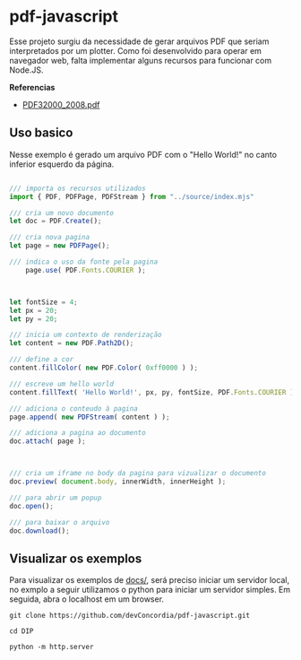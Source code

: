 # pdf-javascript

Esse projeto surgiu da necessidade de gerar arquivos PDF que seriam interpretados por um plotter.
Como foi desenvolvido para operar em navegador web, falta implementar alguns recursos para funcionar com Node.JS.

**Referencias**
- [PDF32000_2008.pdf](https://opensource.adobe.com/dc-acrobat-sdk-docs/pdfstandards/PDF32000_2008.pdf)


## Uso basico

Nesse exemplo é gerado um arquivo PDF com o "Hello World!" no canto inferior esquerdo da página.

```javascript

/// importa os recursos utilizados
import { PDF, PDFPage, PDFStream } from "../source/index.mjs"

/// cria um novo documento
let doc = PDF.Create();

/// cria nova pagina
let page = new PDFPage();

/// indica o uso da fonte pela pagina
    page.use( PDF.Fonts.COURIER );



let fontSize = 4;
let px = 20;
let py = 20;

/// inicia um contexto de renderização
let content = new PDF.Path2D();

/// define a cor
content.fillColor( new PDF.Color( 0xff0000 ) );

/// escreve um hello world
content.fillText( 'Hello World!', px, py, fontSize, PDF.Fonts.COURIER );

/// adiciona o conteudo à pagina
page.append( new PDFStream( content ) );

/// adiciona a pagina ao documento
doc.attach( page );



/// cria um iframe no body da pagina para vizualizar o documento
doc.preview( document.body, innerWidth, innerHeight );

/// para abrir um popup
doc.open();

/// para baixar o arquivo
doc.download();

```

## Visualizar os exemplos

Para visualizar os exemplos de [docs/](docs/), será preciso iniciar um servidor local, no exmplo a seguir utilizamos o python para iniciar um servidor simples.
Em seguida, abra o localhost em um browser.

```
git clone https://github.com/devConcordia/pdf-javascript.git

cd DIP

python -m http.server
```

